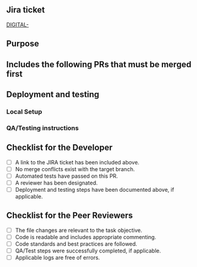 <!-- Delete any detail that does not apply to this PR! -->

## Jira ticket

<!-- Insert a link to the Jira ticket (e.g DIGITAL-XXX). -->
<!-- Update the example below with number and paste url to ticket in the () -->
<!-- Should match the following [DIGITAL-xxx](www.pathtoticket.com) -->
[DIGITAL-]()

## Purpose

<!--Insert a brief summary of the changes included in this PR and any additional information or context which may help the reviewer.

It can be helpful to understand:
1. What the solution is,
2. Why this approach was chosen,
3. How you implemented the change
4. Possible limitations of this approach and alternate solution paths. -->

## Includes the following PRs that must be merged first

<!-- Optional: List any PRs that must be merged before this one can be reviewed. -->

## Deployment and testing

### Local Setup

<!--Insert any required steps to take before beginning to test. Such as `lando rebuild`, rebuilding frontend or config updates needed to follow the testing steps.-->

### QA/Testing instructions

<!--Insert steps to test and confirm the result meets the "definition of done".-->

## Checklist for the Developer

<!--- Go over all the following points, and put an `x` in all the boxes that apply. -->
<!--- If you're unsure about any of these, don't hesitate to ask for help! -->
- [ ] A link to the JIRA ticket has been included above.
- [ ] No merge conflicts exist with the target branch.
- [ ] Automated tests have passed on this PR.
- [ ] A reviewer has been designated.
- [ ] Deployment and testing steps have been documented above, if applicable.

## Checklist for the Peer Reviewers

- [ ] The file changes are relevant to the task objective.
- [ ] Code is readable and includes appropriate commenting.
- [ ] Code standards and best practices are followed.
- [ ] QA/Test steps were successfully completed, if applicable.
- [ ] Applicable logs are free of errors.

<!--
Before opening this PR, make sure you’ve done whichever of these applies to you:
- Branch is up-to-date and includes latest from `develop`
- Target branch is correct
- You have ran code standards locally before assigning -`./robo.sh validate:all`
- PR is clear in both the reason it was opened and how the reviewer can confirm the work is done
-->
